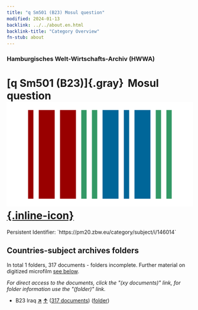 ```yaml
---
title: "q Sm501 (B23) Mosul question"
modified: 2024-01-13
backlink: ../../about.en.html
backlink-title: "Category Overview"
fn-stub: about
---
```


### Hamburgisches Welt-Wirtschafts-Archiv (HWWA)

# [q Sm501 (B23)]{.gray}&#8201; Mosul question &#160; [![Wikidata](/images/Wikidata-logo.svg "Wikidata"){.inline-icon}](http://www.wikidata.org/entity/Q104711419)

<div class="hint">Persistent Identifier: `https://pm20.zbw.eu/category/subject/i/146014`</div>







## Countries-subject archives folders







In total 1 folders, 317 documents - folders incomplete. Further material on digitized microfilm [see below](#filmsections).

_For direct access to the documents, click the "(xy documents)" link, for folder information use the "(folder)" link._


- B23 Iraq [**&nearr;**](../../../geo/i/141113/about.en.html "Iraq (all folders)") [**&uarr;**](../../../geo/about.en.html#B23 "Country category system") (<a href="https://pm20.zbw.eu/iiifview/folder/sh/141113,146014" title="about: Iraq : Mosul question" target="_blank">317 documents</a>) ([folder](../../../../folder/sh/1411xx/141113/1460xx/146014/about.en.html))



<a id="filmsections" />













